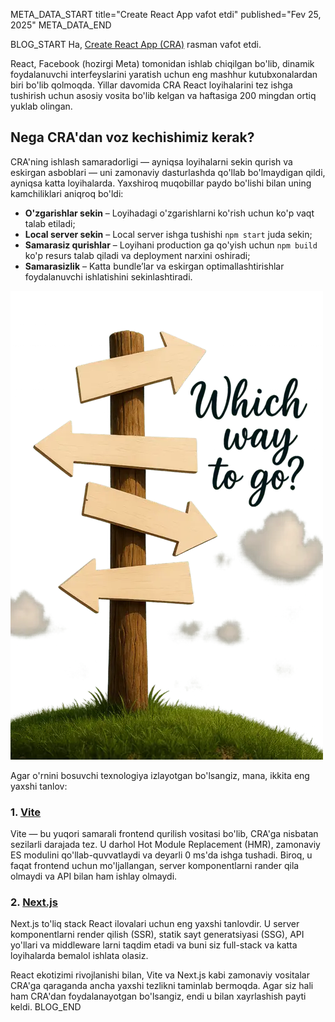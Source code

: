 META_DATA_START
title="Create React App vafot etdi"
published="Fev 25, 2025"
META_DATA_END

BLOG_START
Ha, [Create React App (CRA)](https://react.dev/blog/2025/02/14/sunsetting-create-react-app) rasman vafot etdi.  

React, Facebook (hozirgi Meta) tomonidan ishlab chiqilgan bo'lib, dinamik foydalanuvchi interfeyslarini yaratish uchun eng mashhur kutubxonalardan biri bo'lib qolmoqda. Yillar davomida CRA React loyihalarini tez ishga tushirish uchun asosiy vosita bo'lib kelgan va haftasiga 200 mingdan ortiq yuklab olingan.  

## Nega CRA'dan voz kechishimiz kerak?  
CRA'ning ishlash samaradorligi — ayniqsa loyihalarni sekin qurish va eskirgan asboblari — uni zamonaviy dasturlashda qo'llab bo'lmaydigan qildi, ayniqsa katta loyihalarda. Yaxshiroq muqobillar paydo bo'lishi bilan uning kamchiliklari aniqroq bo'ldi:  

- **O'zgarishlar sekin** – Loyihadagi o'zgarishlarni ko'rish uchun ko'p vaqt talab etiladi; 
- **Local server sekin** – Local server ishga tushishi `npm start` juda sekin; 
- **Samarasiz qurishlar** – Loyihani production ga qo'yish uchun `npm build` ko'p resurs talab qiladi va deployment narxini oshiradi; 
- **Samarasizlik** – Katta bundle’lar va eskirgan optimallashtirishlar foydalanuvchi ishlatishini sekinlashtiradi.  

![Qaysi yo'ldan borish kerak?](https://raw.githubusercontent.com/akbarjorayev/blogs/refs/heads/main/blogs/create-react-app-is-dead/photos/which_way_to_go.webp?w=500&h=750)

Agar o'rnini bosuvchi texnologiya izlayotgan bo'lsangiz, mana, ikkita eng yaxshi tanlov:  

### 1. [Vite](https://vite.dev/)  
Vite — bu yuqori samarali frontend qurilish vositasi bo'lib, CRA'ga nisbatan sezilarli darajada tez. U darhol Hot Module Replacement (HMR), zamonaviy ES modulini qo'llab-quvvatlaydi va deyarli 0 ms'da ishga tushadi. Biroq, u faqat frontend uchun mo'ljallangan, server komponentlarni rander qila olmaydi va API bilan ham ishlay olmaydi. 

### 2. [Next.js](https://nextjs.org/)  
Next.js to'liq stack React ilovalari uchun eng yaxshi tanlovdir. U server komponentlarni render qilish (SSR), statik sayt generatsiyasi (SSG), API yo'llari va middleware larni taqdim etadi va buni siz full-stack va katta loyihalarda bemalol ishlata olasiz.

React ekotizimi rivojlanishi bilan, Vite va Next.js kabi zamonaviy vositalar CRA'ga qaraganda ancha yaxshi tezlikni taminlab bermoqda. Agar siz hali ham CRA'dan foydalanayotgan bo'lsangiz, endi u bilan xayrlashish payti keldi.
BLOG_END
